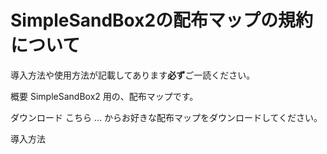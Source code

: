 # SimpleSandBox2の配布マップの規約について
導入方法や使用方法が記載してあります**必ず**ご一読ください。

概要
SimpleSandBox2 用の、配布マップです。

ダウンロード
こちら ... からお好きな配布マップをダウンロードしてください。

導入方法
